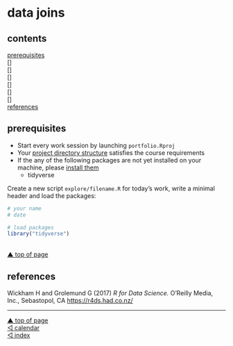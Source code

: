 data joins
================

<!-- <small> -->

<!-- <br> -->

<!-- <i>NRM Shaper</i> by KillamarshianUK is licensed under <a href="https://creativecommons.org/licenses/by/2.0/legalcode">CC BY 2.0</a> -->

<!-- <br> -->

<!-- </small> -->

## contents

[prerequisites](#prerequisites)  
\[\]  
\[\]  
\[\]  
\[\]  
\[\]  
\[\]  
[references](#references)

## prerequisites

  - Start every work session by launching `portfolio.Rproj`  
  - Your [project directory
    structure](cm501-proj-m-manage-files.md#plan-the-directory-structure)
    satisfies the course requirements  
  - If the any of the following packages are not yet installed on your
    machine, please [install
    them](cm902-software-studio.md#install-packages)
      - tidyverse

Create a new script `explore/filename.R` for today’s work, write a
minimal header and load the packages:

``` r
# your name
# date

# load packages
library("tidyverse")
```

<br> <a href="#top">▲ top of page</a>

## references

<div id="refs">

<div id="ref-Wickham+Grolemund:2017">

Wickham H and Grolemund G (2017) *R for Data Science.* O’Reilly Media,
Inc., Sebastopol, CA <https://r4ds.had.co.nz/>

</div>

</div>

***
<a href="#top">&#9650; top of page</a>    
[&#9665; calendar](../README.md#calendar)    
[&#9665; index](../README.md#index)
